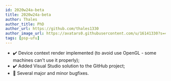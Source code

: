 ```yaml
---
id: 2020w24a-beta
title: 2020w24a-beta
author: Thales
author_title: PhD
author_url: https://github.com/thales1330
author_image_url: https://avatars0.githubusercontent.com/u/16141330?s=460&v=4
tags: [psp-ufu]
---
```


- ✔️ Device context render implemented (to avoid use OpenGL - some machines can't use it properly);
- ✔️ Added Visual Studio solution to the GitHub project;
- 🐛 Several major and minor bugfixes.